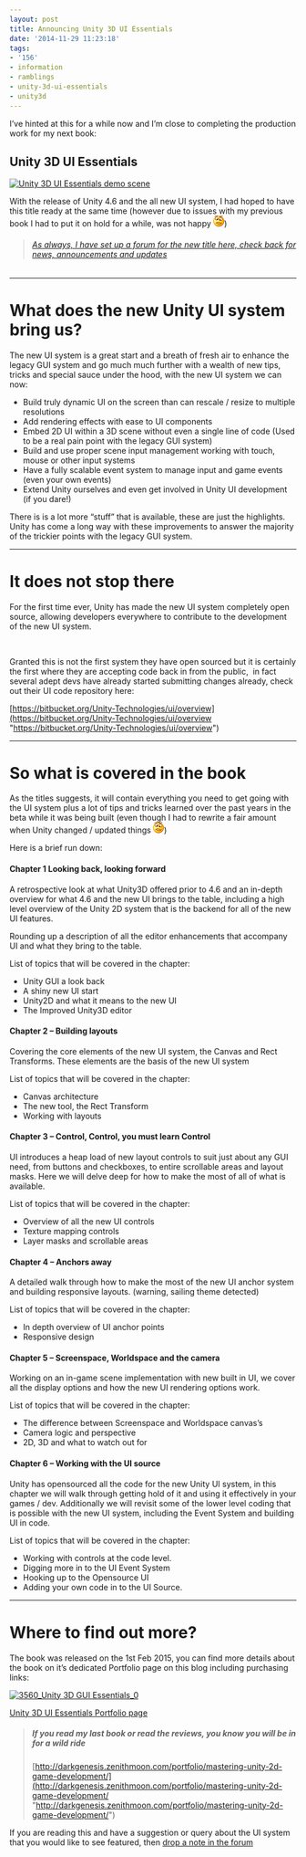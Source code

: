 ```yaml
---
layout: post
title: Announcing Unity 3D UI Essentials
date: '2014-11-29 11:23:18'
tags:
- '156'
- information
- ramblings
- unity-3d-ui-essentials
- unity3d
---
```


I’ve hinted at this for a while now and I’m close to completing the production work for my next book:

## Unity 3D UI Essentials

[![Unity 3D UI Essentials demo scene](/Images/wordpress/2014/11/Screenshot2-1024x586.png)](/Images/wordpress/2014/11/Screenshot2.png)

With the release of Unity 4.6 and the all new UI system, I had hoped to have this title ready at the same time (however due to issues with my previous book I had to put it on hold for a while, was not happy ![Confused smile](/Images/wordpress/2014/11/wlEmoticon-confusedsmile.png))

> ###### [As always, I have set up a forum for the new title here, check back for news, announcements and updates](http://darkgenesis.zenithmoon.com/DarkGenesisForums/forum/book-forums/unity-3d-ui-essentials/)

* * *

# What does the new Unity UI system bring us?

The new UI system is a great start and a breath of fresh air to enhance the legacy GUI system and go much much further with a wealth of new tips, tricks and special sauce under the hood, with the new UI system we can now:

- Build truly dynamic UI on the screen than can rescale / resize to multiple resolutions
- Add rendering effects with ease to UI components
- Embed 2D UI within a 3D scene without even a single line of code (Used to be a real pain point with the legacy GUI system)
- Build and use proper scene input management working with touch, mouse or other input systems
- Have a fully scalable event system to manage input and game events (even your own events)
- Extend Unity ourselves and even get involved in Unity UI development (if you dare!)

There is is a lot more “stuff” that is available, these are just the highlights.&nbsp; Unity has come a long way with these improvements to answer the majority of the trickier points with the legacy GUI system.

* * *

# It does not stop there

For the first time ever, Unity has made the new UI system completely open source, allowing developers everywhere to contribute to the development of the new UI system.

&nbsp;

Granted this is not the first system they have open sourced but it is certainly the first where they are accepting code back in from the public,&nbsp; in fact several adept devs have already started submitting changes already, check out their UI code repository here:

[https://bitbucket.org/Unity-Technologies/ui/overview](https://bitbucket.org/Unity-Technologies/ui/overview "https://bitbucket.org/Unity-Technologies/ui/overview")

* * *

# So what is covered in the book

As the titles suggests, it will contain everything you need to get going with the UI system plus a lot of tips and tricks learned over the past years in the beta while it was being built (even though I had to rewrite a fair amount when Unity changed / updated things ![Confused smile](/Images/wordpress/2014/11/wlEmoticon-confusedsmile.png))

Here is a brief run down:

#### **Chapter 1 Looking back, looking forward**

A retrospective look at what Unity3D offered prior to 4.6 and an in-depth overview for what 4.6 and the new UI brings to the table, including a high level overview of the Unity 2D system that is the backend for all of the new UI features.

Rounding up a description of all the editor enhancements that accompany UI and what they bring to the table.

List of topics that will be covered in the chapter:

- Unity GUI a look back
- A shiny new UI start
- Unity2D and what it means to the new UI
- The Improved Unity3D editor

#### **Chapter 2 – Building layouts**

Covering the core elements of the new UI system, the Canvas and Rect Transforms. These elements are the basis of the new UI system

List of topics that will be covered in the chapter:

- Canvas architecture
- The new tool, the Rect Transform
- Working with layouts

#### **Chapter 3 – Control, Control, you must learn Control**

UI introduces a heap load of new layout controls to suit just about any GUI need, from buttons and checkboxes, to entire scrollable areas and layout masks. Here we will delve deep for how to make the most of all of what is available.

List of topics that will be covered in the chapter:

- Overview of all the new UI controls
- Texture mapping controls
- Layer masks and scrollable areas

#### **Chapter 4 – Anchors away**

A detailed walk through how to make the most of the new UI anchor system and building responsive layouts. (warning, sailing theme detected)

List of topics that will be covered in the chapter:

- In depth overview of UI anchor points
- Responsive design

#### **Chapter 5 – Screenspace, Worldspace and the camera**

Working on an in-game scene implementation with new built in UI, we cover all the display options and how the new UI rendering options work.

List of topics that will be covered in the chapter:

- The difference between Screenspace and Worldspace canvas’s
- Camera logic and perspective
- 2D, 3D and what to watch out for

#### **Chapter 6 – Working with the UI source**

Unity has opensourced all the code for the new Unity UI system, in this chapter we will walk through getting hold of it and using it effectively in your games / dev. Additionally we will revisit some of the lower level coding that is possible with the new UI system, including the Event System and building UI in code.

List of topics that will be covered in the chapter:

- Working with controls at the code level.
- Digging more in to the UI Event System
- Hooking up to the Opensource UI
- Adding your own code in to the UI Source.

* * *

# Where to find out more?

The book was released on the 1st Feb 2015, you can find more details about the book on it’s dedicated Portfolio page on this blog including purchasing links:

[![3560_Unity 3D GUI Essentials_0](/Images/wordpress/2014/11/3560_Unity-3D-GUI-Essentials_0-243x300.jpg)](http://darkgenesis.zenithmoon.com/portfolio/unity-3d-ui-essentials/ "Unity 3D UI Essentials")

[Unity 3D UI Essentials Portfolio page](http://darkgenesis.zenithmoon.com/portfolio/unity-3d-ui-essentials/ "Unity 3D UI Essentials")

> ##### If you read my last book or read the reviews, you know you will be in for a wild ride
> 
> [http://darkgenesis.zenithmoon.com/portfolio/mastering-unity-2d-game-development/](http://darkgenesis.zenithmoon.com/portfolio/mastering-unity-2d-game-development/ "http://darkgenesis.zenithmoon.com/portfolio/mastering-unity-2d-game-development/")

If you are reading this and have a suggestion or query about the UI system that you would like to see featured, then [drop a note in the forum](http://darkgenesis.zenithmoon.com/DarkGenesisForums/forum/book-forums/unity-3d-ui-essentials/)

